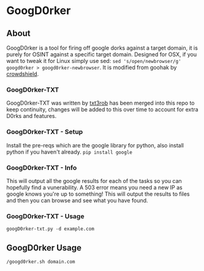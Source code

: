 # GoogD0rker

## About
GoogD0rker is a tool for firing off google dorks against a target domain, it is purely for OSINT against a specific target domain. Designed for OSX, if you want to tweak it for Linux simply use sed: `sed 's/open/newbrowser/g' googd0rker > googd0rker-newbrowser`. It is modified from goohak by [crowdshield](https://github.com/1N3/Goohak).

### GoogD0rker-TXT

GoogD0rker-TXT was written by [txt3rob](https://github.com/txt3rob/bugbountydork) has been merged into this repo to keep continuity, changes will be added to this over time to account for extra D0rks and features.

### GoogD0rker-TXT - Setup
Install the pre-reqs which are the google library for python, also install python if you haven't already.
`pip install google`

### GoogD0rker-TXT - Info
This will output all the google results for each of the tasks so you can hopefully find a vunerability. A 503 error means you need a new IP as google knows you're up to something!  This will output the results to files and then you can browse and see what you have found.

### GoogD0rker-TXT - Usage

`googD0rker-txt.py -d example.com`

## GoogD0rker Usage

`/googd0rker.sh domain.com`

